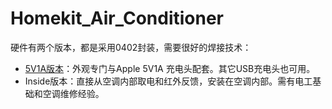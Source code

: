 # Homekit_Air_Conditioner
硬件有两个版本，都是采用0402封装，需要很好的焊接技术：

* [5V1A版本](https://github.com/LouisLee985/Homekit-Air-Conditioner-Public/tree/main/hardware/AC_IR_Homekit_5V1A_3.0_0402)：外观专门与Apple 5V1A 充电头配套。其它USB充电头也可用。
* Inside版本：直接从空调内部取电和红外反馈，安装在空调内部。需有电工基础和空调维修经验。

